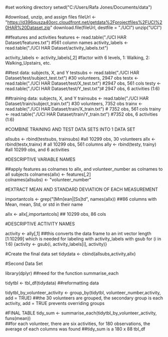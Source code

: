 #set working directory
setwd("C:/Users/Rafa Jones/Documents/data")

#download, unzip, and assign files
fileUrl <- "https://d396qusza40orc.cloudfront.net/getdata%2Fprojectfiles%2FUCI%20HAR%20Dataset.zip"
download.file(fileUrl, destfile = "./UCI")
unzip("UCI")

##features and activities
features <- read.table("./UCI HAR Dataset/features.txt")   #561 column names
activity_labels <- read.table("./UCI HAR Dataset/activity_labels.txt") 

activity_labels <- activity_labels[,2] #factor with 6 levels, 1: Walking, 2: Walking_Upstairs, etc. 

##test data: subjects, X, and Y 
testsubs <- read.table("./UCI HAR Dataset/test/subject_test.txt") #30 volunteers, 2947 obs
testx <- read.table("./UCI HAR Dataset/test/X_test.txt") #2947 obs, 561 cols 
testy <- read.table("./UCI HAR Dataset/test/Y_test.txt")# 2947 obs, 6 activities (1:6)

##training data: subjects, X, and Y 
trainsubs <- read.table("./UCI HAR Dataset/train/subject_train.txt") #30 volunteers, 7352 obs
trainx <- read.table("./UCI HAR Dataset/train/X_train.txt") # 7352 obs, 561 cols 
trainy <- read.table("./UCI HAR Dataset/train/Y_train.txt") #7352 obs, 6 activities (1:6)




#COMBINE TRAINING AND TEST DATA SETS INTO 1 DATA SET 

allsubs <- rbind(testsubs, trainsubs) #all 10299 obs, 30 volunteers
allx <- rbind(testx,trainx) # all 10299 obs, 561 columns
ally <- rbind(testy, trainy) #all 10299 obs, and 6 activities 


#DESCRIPTIVE VARIABLE NAMES 

##apply features as colnames to allx, and volunteer_number as colnames to all subjects 
colnames(allx) <- features[,2]   
colnames(allsubs) <- "volunteer_number"


#EXTRACT MEAN AND STANDARD DEVIATION OF EACH MEASUREMENT 

importantcols <- grep("[Mm]ean|[Ss]td", names(allx)) 
##86 columns with Mean, mean, Std, or std in their name 

allx <- allx[,importantcols] ## 10299 obs, 86 cols 


#DESCRIPTIVE ACTIVITY NAMES 

activity <- ally[,1] 
##this converts the data frame to an int vector length [1:10299] which is needed for labeling with activity_labels with gsub
for (i in 1:6) {activity <- gsub(i, activity_labels[i], activity)}  

#Create the final data set 
tidydata <- cbind(allsubs,activity,allx)

#Second Data Set 

library(dplyr)  ##need for the function summarise_each

tidytbl <- tbl_df(tidydata)  ##reformatting data 

tidytbl_by_volunteer_activity <- group_by(tidytbl, volunteer_number,activity, add = TRUE)
##the 30 volunteers are grouped, the secondary group is each activity, add = TRUE  prevents overriding groups 

#FINAL TABLE
tidy_sum <- summarise_each(tidytbl_by_volunteer_activity, funs(mean))  
##for each volunteer, there are six activities, for 180 observations, the average of each columns was found 
##tidy_sum is a 180 x 88 tbl_df 


